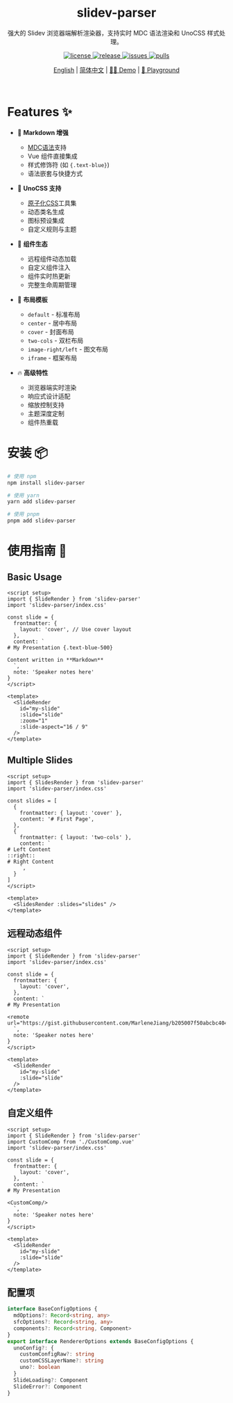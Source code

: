 <h1 align="center">slidev-parser</h1>

<p align="center">
强大的 Slidev 浏览器端解析渲染器，支持实时 MDC 语法渲染和 UnoCSS 样式处理。
</p>

<p align="center">
  <a href="https://github.com/MarleneJiang/slidev-parser/blob/main/LICENSE.md">
    <img src="https://img.shields.io/github/license/MarleneJiang/slidev-parser?color=red" alt="license">
  </a>
  <a href="https://github.com/MarleneJiang/slidev-parser/releases">
    <img src="https://img.shields.io/github/v/release/MarleneJiang/slidev-parser?color=purple&include_prereleases" alt="release">
  </a>
  <a href="https://github.com/MarleneJiang/slidev-parser/issues">
    <img src="https://img.shields.io/github/issues/MarleneJiang/slidev-parser.svg?color=lightgreen" alt="issues">
  </a>
  <a href="https://github.com/MarleneJiang/slidev-parser/pulls">
    <img src="https://img.shields.io/github/issues-pr/MarleneJiang/slidev-parser.svg?color=lightgreen" alt="pulls">
  </a>
</p>

<p align="center">
<a target="_blank" href="./README.md">English</a>  |
<a target="_blank" href="./README_CN.md">简体中文</a>  |
<a target="_blank" href="https://stackblitz.com/edit/slidev-parser-demo">🤹‍♂️ Demo</a> |
<a target="_blank" href="https://slidev-parser.vercel.app">🚀 Playground</a>
</p>
<br>

# Features ✨

- 📝 **Markdown 增强**
  - [MDC语法](https://content.nuxtjs.org/guide/writing/mdc)支持
  - Vue 组件直接集成
  - 样式修饰符 (如 `{.text-blue}`)
  - 语法嵌套与快捷方式

- 🎨 **UnoCSS 支持**
  - [原子化CSS](https://unocss.dev/)工具集
  - 动态类名生成
  - 图标预设集成
  - 自定义规则与主题

- 🧩 **组件生态**
  - 远程组件动态加载
  - 自定义组件注入
  - 组件实时热更新
  - 完整生命周期管理

- 📐 **布局模板**
  - `default` - 标准布局
  - `center` - 居中布局
  - `cover` - 封面布局
  - `two-cols` - 双栏布局
  - `image-right/left` - 图文布局
  - `iframe` - 框架布局

- 🔥 **高级特性**
  - 浏览器端实时渲染
  - 响应式设计适配
  - 缩放控制支持
  - 主题深度定制
  - 组件热重载

# 安装 📦

```bash
# 使用 npm
npm install slidev-parser

# 使用 yarn
yarn add slidev-parser

# 使用 pnpm
pnpm add slidev-parser

```

# 使用指南 📖

## Basic Usage

```vue
<script setup>
import { SlideRender } from 'slidev-parser'
import 'slidev-parser/index.css'

const slide = {
  frontmatter: {
    layout: 'cover', // Use cover layout
  },
  content: `
# My Presentation {.text-blue-500}

Content written in **Markdown**
  `,
  note: 'Speaker notes here'
}
</script>

<template>
  <SlideRender
    id="my-slide"
    :slide="slide"
    :zoom="1"
    :slide-aspect="16 / 9"
  />
</template>
```

## Multiple Slides

```vue
<script setup>
import { SlidesRender } from 'slidev-parser'
import 'slidev-parser/index.css'

const slides = [
  {
    frontmatter: { layout: 'cover' },
    content: '# First Page',
  },
  {
    frontmatter: { layout: 'two-cols' },
    content: `
# Left Content
::right::
# Right Content
    `,
  }
]
</script>

<template>
  <SlidesRender :slides="slides" />
</template>
```

## 远程动态组件

```vue
<script setup>
import { SlideRender } from 'slidev-parser'
import 'slidev-parser/index.css'

const slide = {
  frontmatter: {
    layout: 'cover',
  },
  content: `
# My Presentation

<remote url="https://gist.githubusercontent.com/MarleneJiang/b205007f50abcbc404f07127439c686a/raw/05414d8f57cf7d0af626200f73feb19d01d79619/test.vue"/>
  `,
  note: 'Speaker notes here'
}
</script>

<template>
  <SlideRender
    id="my-slide"
    :slide="slide"
  />
</template>
```

## 自定义组件

```vue
<script setup>
import { SlideRender } from 'slidev-parser'
import CustomComp from './CustomComp.vue'
import 'slidev-parser/index.css'

const slide = {
  frontmatter: {
    layout: 'cover',
  },
  content: `
# My Presentation

<CustomComp/>
  `,
  note: 'Speaker notes here'
}
</script>

<template>
  <SlideRender
    id="my-slide"
    :slide="slide"
  />
</template>
```

## 配置项

```ts
interface BaseConfigOptions {
  mdOptions?: Record<string, any>
  sfcOptions?: Record<string, any>
  components?: Record<string, Component>
}
export interface RendererOptions extends BaseConfigOptions {
  unoConfig?: {
    customConfigRaw?: string
    customCSSLayerName?: string
    uno?: boolean
  }
  SlideLoading?: Component
  SlideError?: Component
}
```
